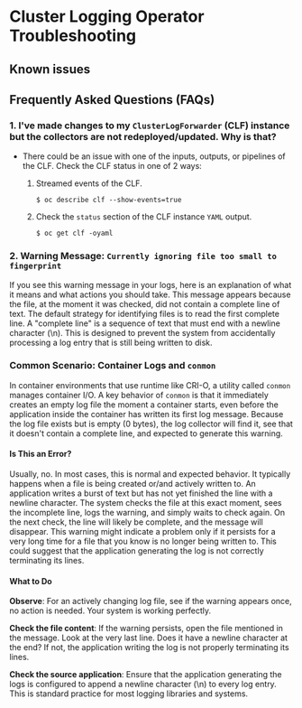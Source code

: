 # Cluster Logging Operator Troubleshooting

## Known issues

## Frequently Asked Questions (FAQs)

### 1. I've made changes to my `ClusterLogForwarder` (CLF) instance but the collectors are not redeployed/updated. Why is that?
    
   - There could be an issue with one of the inputs, outputs, or pipelines of the CLF. Check the CLF status in one of 2 ways:
        1. Streamed events of the CLF.
            
            ```$ oc describe clf --show-events=true```

        2. Check the `status` section of the CLF instance `YAML` output.
        
            ```$ oc get clf -oyaml```

### 2. Warning Message: `Currently ignoring file too small to fingerprint`
If you see this warning message in your logs, here is an explanation of what it means and what actions you should take.
This message appears because the file, at the moment it was checked, did not contain a complete line of text.
The default strategy for identifying files is to read the first complete line. A "complete line" is a sequence of text 
that must end with a newline character (\n). This is designed to prevent the system from accidentally processing a log 
entry that is still being written to disk.

### Common Scenario: Container Logs and `conmon`
In container environments that use runtime like CRI-O, a utility called `conmon` manages container I/O.
A key behavior of `conmon` is that it immediately creates an empty log file the moment a container starts, even before 
the application inside the container has written its first log message.
Because the log file exists but is empty (0 bytes), the log collector will find it, see that it doesn't contain a complete line,
and expected to generate this warning.

#### Is This an Error?
Usually, no. In most cases, this is normal and expected behavior.
It typically happens when a file is being created or/and actively written to. An application writes a burst of text but 
has not yet finished the line with a newline character. The system checks the file at this exact moment, sees the incomplete line,
logs the warning, and simply waits to check again. On the next check, the line will likely be complete, and the message will disappear.
This warning might indicate a problem only if it persists for a very long time for a file that you know is no longer being written to.
This could suggest that the application generating the log is not correctly terminating its lines.
#### What to Do
**Observe**: For an actively changing log file, see if the warning appears once, no action is needed. Your system is working perfectly.

**Check the file content**: If the warning persists, open the file mentioned in the message. Look at the very last line.
Does it have a newline character at the end? If not, the application writing the log is not properly terminating its lines.

**Check the source application**: Ensure that the application generating the logs is configured to append a newline character 
(\n) to every log entry. This is standard practice for most logging libraries and systems.